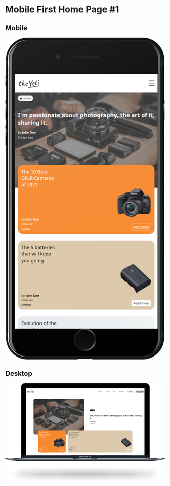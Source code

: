 # Mobile First Home Page #1

## Mobile

![Mobile Screen Size](./images/render-mobile.png)

## Desktop

![Mobile Screen Size](./images/render-desktop.png)
